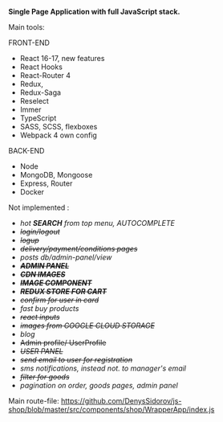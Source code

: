 **Single Page Application with full JavaScript stack.** 

Main tools:

FRONT-END
- React 16-17, new features
- React Hooks
- React-Router 4
- Redux, 
- Redux-Saga
- Reselect
- Immer
- TypeScript
- SASS, SCSS, flexboxes
- Webpack 4 own config

BACK-END
- Node
- MongoDB, Mongoose
- Express, Router
- Docker

Not implemented :

- _hot **SEARCH** from top menu, AUTOCOMPLETE_
- _~~login/logout~~_
- _~~logup~~_
- _~~delivery/payment/conditions pages~~_
- _posts db/admin-panel/view_
- _~~**ADMIN PANEL**~~_
- _**~~CDN IMAGES~~**_
- _**~~IMAGE COMPONENT~~**_
- _**~~REDUX STORE FOR CART~~**_
- _~~confirm for user in card~~_
- _fast buy products_
- _~~react inputs~~_
- _~~images from GOOGLE CLOUD STORAGE~~_
- _blog_
- ~~Admin profile/ UserProfile~~
- _~~USER PANEL~~_
- _~~send email to user for registration~~_
- _sms notifications, instead not. to manager's email_
- _~~filter for goods~~_
- _pagination on order, goods pages, admin panel_

Main route-file: https://github.com/DenysSidorov/js-shop/blob/master/src/components/shop/WrapperApp/index.js
